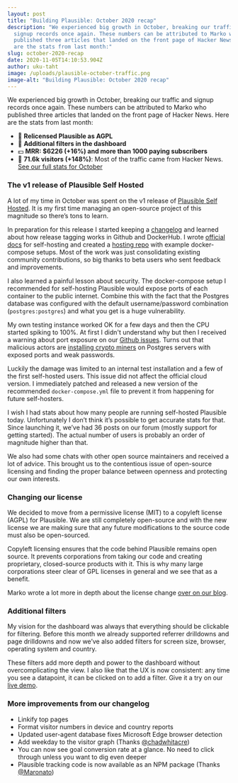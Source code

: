 ```yaml
---
layout: post
title: "Building Plausible: October 2020 recap"
description: "We experienced big growth in October, breaking our traffic and
  signup records once again. These numbers can be attributed to Marko who
  published three articles that landed on the front page of Hacker News. Here
  are the stats from last month:"
slug: october-2020-recap
date: 2020-11-05T14:10:53.904Z
author: uku-taht
image: /uploads/plausible-october-traffic.png
image-alt: "Building Plausible: October 2020 recap"
---
```

We experienced big growth in October, breaking our traffic and signup records once again. These numbers can be attributed to Marko who published three articles that landed on the front page of Hacker News. Here are the stats from last month:

* 📝 **Relicensed Plausible as AGPL**
* 🚀 **Additional filters in the dashboard**
* 💵 **MRR: $6226 (+16%) and more than 1000 paying subscribers**
* 👩 **71.6k visitors (+148%)**: Most of the traffic came from Hacker News. [See our full stats for October](https://plausible.io/plausible.io?period=month&date=2020-10-01)

### The v1 release of Plausible Self Hosted

A lot of my time in October was spent on the v1 release of [Plausible Self Hosted](https://plausible.io/self-hosted-web-analytics). It is my first time managing an open-source project of this magnitude so there’s tons to learn.

In preparation for this release I started keeping a [changelog](https://github.com/plausible/analytics/blob/master/CHANGELOG.md) and learned about how release tagging works in Github and DockerHub. I wrote [official docs](https://plausible.io/docs/self-hosting/) for self-hosting and created a [hosting repo](https://github.com/plausible/hosting) with example docker-compose setups. Most of the work was just consolidating existing community contributions, so big thanks to beta users who sent feedback and improvements.

I also learned a painful lesson about security. The docker-compose setup I recommended for self-hosting Plausible would expose ports of each container to the public internet. Combine this with the fact that the Postgres database was configured with the default username/password combination (`postgres:postgres`) and what you get is a huge vulnerability.

My own testing instance worked OK for a few days and then the CPU started spiking to 100%. At first I didn't understand why but then I received a warning about port exposure on our [Github issues](https://github.com/plausible/hosting/issues/4). Turns out that malicious actors are [installing crypto miners](https://www.alibabacloud.com/blog/is-your-postgresql-server-secretly-mining-digital-coins_593932) on Postgres servers with exposed ports and weak passwords.

Luckily the damage was limited to an internal test installation and a few of the first self-hosted users. This issue did not affect the official cloud version. I immediately patched and released a new version of the recommended `docker-compose.yml` file to prevent it from happening for future self-hosters.

I wish I had stats about how many people are running self-hosted Plausible today. Unfortunately I don’t think it’s possible to get accurate stats for that. Since launching it, we’ve had 36 posts on our forum (mostly support for getting started). The actual number of users is probably an order of magnitude higher than that.

We also had some chats with other open source maintainers and received a lot of advice. This brought us to the contentious issue of open-source licensing and finding the proper balance between openness and protecting our own interests.

### Changing our license

We decided to move from a permissive license (MIT) to a copyleft license (AGPL) for Plausible. We are still completely open-source and with the new license we are making sure that any future modifications to the source code must also be open-sourced.

Copyleft licensing ensures that the code behind Plausible remains open source. It prevents corporations from taking our code and creating proprietary, closed-source products with it. This is why many large corporations steer clear of GPL licenses in general and we see that as a benefit.

Marko wrote a lot more in depth about the license change [over on our blog](https://plausible.io/blog/open-source-licenses).

### Additional filters

My vision for the dashboard was always that everything should be clickable for filtering. Before this month we already supported referrer drilldowns and page drilldowns and now we’ve also added filters for screen size, browser, operating system and country.

These filters add more depth and power to the dashboard without overcomplicating the view. I also like that the UX is now consistent: any time you see a datapoint, it can be clicked on to add a filter. Give it a try on our [live demo](https://plausible.io/plausible.io).

### More improvements from our changelog

* Linkify top pages 
* Format visitor numbers in device and country reports
* Updated user-agent database fixes Microsoft Edge browser detection
* Add weekday to the visitor graph (Thanks [@chadwhitacre](https://github.com/chadwhitacre))
* You can now see goal conversion rate at a glance. No need to click through unless you want to dig even deeper
* Plausible tracking code is now available as an NPM package (Thanks [@Maronato](https://github.com/Maronato))

